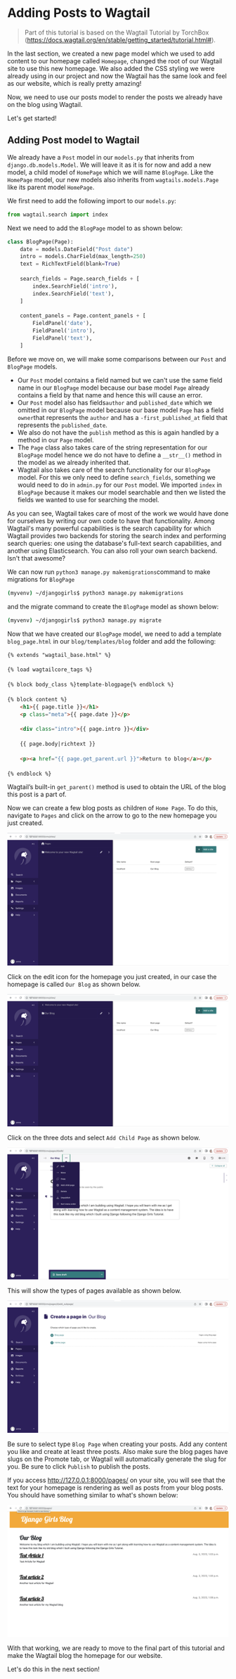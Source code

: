 # Adding Posts to Wagtail

> Part of this tutorial is based on the Wagtail Tutorial by TorchBox  
> (https://docs.wagtail.org/en/stable/getting_started/tutorial.html#).

In the last section, we created a new page model which we used to add content to our homepage called `Homepage`, changed 
the root of our Wagtail site to use this new homepage. We also added the CSS styling we were already using in our 
project and now the Wagtail has the same look and feel as our website, which is really pretty amazing!

Now, we need to use our posts model to render the posts we already have on the blog using Wagtail. 

Let's get started!

## Adding Post model to Wagtail
We already have a `Post` model in our `models.py` that inherits from `django.db.models.Model`. We will leave it as it is
for now and add a new model, a child model of `HomePage` which we will name `BlogPage`. Like the `HomePage` model, our 
new models also inherits from `wagtails.models.Page` like its parent model `HomePage`.

We first need to add the following import to our `models.py`:

```python
from wagtail.search import index
```

Next we need to add the `BlogPage` model to as shown below:

```python
class BlogPage(Page):
    date = models.DateField("Post date")
    intro = models.CharField(max_length=250)
    text = RichTextField(blank=True)

    search_fields = Page.search_fields + [
        index.SearchField('intro'),
        index.SearchField('text'),
    ]

    content_panels = Page.content_panels + [
        FieldPanel('date'),
        FieldPanel('intro'),
        FieldPanel('text'),
    ]
```

Before we move on, we will make some comparisons between our `Post` and `BlogPage` models. 
- Our `Post` model contains a field named but we can't use the same field name in our `BlogPage` model because our base 
model `Page` already contains a field by that name and hence this will cause an error. 
- Our `Post` model also has fields`author` and `published_date` which we omitted in our `BlogPage` model because our 
base model `Page` has a field `owner`that represents the `author` and has a `-first_published_at` field that represents 
the `published_date`. 
- We also do not have the `publish` method as this is again handled by a method in our `Page` model. 
- The `Page` class also takes care of the string representation for our `BlogPage` model hence we do not have to define 
a `__str__()` method in the model as we already inherited that. 
- Wagtail also takes care of the search functionality for our `BlogPage` model. For this we only need to define 
`search_fields`, something we would need to do in `admin.py` for our `Post` model. We imported `index` in `BlogPage` 
because it makes our model searchable and then we listed the fields we wanted to use for searching the model.

As you can see, Wagtail takes care of most of the work we would have done for ourselves by writing our own code to 
have that functionality. Among Wagtail's many powerful capabilities is the search capability for which Wagtail provides 
two backends for storing the search index and performing search queries: one using the database's full-text search 
capabilities, and another using Elasticsearch. You can also roll your own search backend. Isn't that awesome?

We can now run `python3 manage.py makemigrations`command to make migrations for `BlogPage`

```bash
(myvenv) ~/djangogirls$ python3 manage.py makemigrations 
``` 

and the migrate command to create the `BlogPage` model as shown below:

```bash
(myvenv) ~/djangogirls$ python3 manage.py migrate
```

Now that we have created our `BlogPage` model, we need to add a template `blog_page.html` in our `blog/templates/blog` 
folder and add the following:

```html
{% extends "wagtail_base.html" %}

{% load wagtailcore_tags %}

{% block body_class %}template-blogpage{% endblock %}

{% block content %}
    <h1>{{ page.title }}</h1>
    <p class="meta">{{ page.date }}</p>

    <div class="intro">{{ page.intro }}</div>

    {{ page.body|richtext }}

    <p><a href="{{ page.get_parent.url }}">Return to blog</a></p>

{% endblock %}
```

Wagtail’s built-in `get_parent()` method  is used to obtain the URL of the blog this post is a part of.

Now we can create a few blog posts as children of `Home Page`. To do this, navigate to `Pages` and click on the arrow
to go to the new homepage you just created. 

![Wagtail Pages Link](images/wagtail_pages.png)

Click on the edit icon for the homepage you just created, in our case the homepage is called `Our Blog` as shown below.

![New Homepage](images/our_homepage.png)

Click on the three dots and select `Add Child Page` as shown below.

![Add Child Page](images/add_child_page.png)

This will show the types of pages available as shown below. 

![Page Types](images/choose_page_type.png)

Be sure to select type  `Blog Page` when creating your posts. Add any content you like and create at least three posts.
Also make sure the blog pages have slugs on the Promote tab, or Wagtail will automatically generate the slug for you. 
Be sure to click `Publish` to publish the posts. 

If you access http://127.0.0.1:8000/pages/ on your site, you will see that the text for your homepage is rendering as
well as posts from your blog posts. You should have something similar to what's shown below:

![Wagtail Blog Homepage](images/wagtail_blog_posts.png)

With that working, we are ready to move to the final part of this tutorial and make the Wagtail blog the homepage for 
our website. 

Let's do this in the next section!
